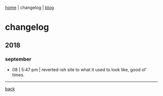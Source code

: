 [home](https://rustyjs.github.io/index) | changelog | [blog](https://rustyjs.github.io/blog)

# changelog

## 2018
### september
* 08 | 5:47 pm | reverted-ish site to what it used to look like, good ol' times.

___

[back](https://rustyjs.github.io/index)
